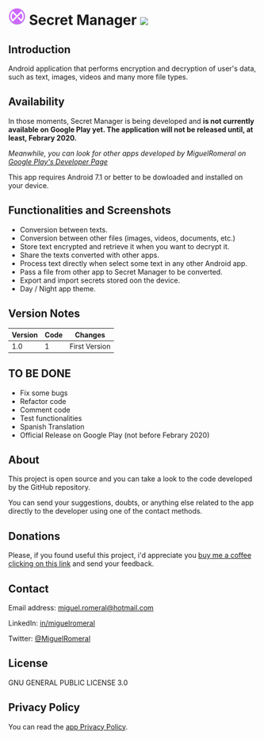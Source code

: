 # <img alt='SecretManager' src='https://github.com/miguelromeral/SecretManager/blob/master/app/src/main/ic_launcher_sm_v2-web.png' height="35" width="auto" /> Secret Manager ![](https://img.shields.io/badge/android-7.1-green)

## Introduction

Android application that performs encryption and decryption of user's data, such as text, images, videos and many more file types.

## Availability

In those moments, Secret Manager is being developed and **is not currently available on Google Play yet. The application will not be released until, at least, Febrary 2020.**

*Meanwhile, you can look for other apps developed by MiguelRomeral on [Google Play's Developer Page](https://play.google.com/store/apps/dev?id=8494694764432462089)*

This app requires Android 7.1 or better to be dowloaded and installed on your device.

## Functionalities and Screenshots

* Conversion between texts.
* Conversion between other files (images, videos, documents, etc.)
* Store text encrypted and retrieve it when you want to decrypt it.
* Share the texts converted with other apps.
* Process text directly when select some text in any other Android app.
* Pass a file from other app to Secret Manager to be converted.
* Export and import secrets stored oon the device.
* Day / Night app theme.

## Version Notes

Version|Code|Changes
--- | --- | ---
1.0|1|First Version

## TO BE DONE

* Fix some bugs
* Refactor code
* Comment code
* Test functionalities
* Spanish Translation
* Official Release on Google Play (not before Febrary 2020)

## About

This project is open source and you can take a look to the code developed by the GitHub repository.

You can send your suggestions, doubts, or anything else related to the app directly to the developer using one of the contact methods.

## Donations

Please, if you found useful this project, i'd appreciate you [buy me a coffee clicking on this link](https://www.paypal.com/cgi-bin/webscr?cmd=_s-xclick&hosted_button_id=M4CR7FHADMVXN&source=url) and send your feedback.

## Contact

Email address: [miguel.romeral@hotmail.com](mailto:miguel.romeral@hotmail.com)

LinkedIn: [in/miguelromeral](https://www.linkedin.com/in/miguelromeral/)

Twitter: [@MiguelRomeral](https://twitter.com/MiguelRomeral)

## License

GNU GENERAL PUBLIC LICENSE 3.0

## Privacy Policy

You can read the [app Privacy Policy](https://github.com/miguelromeral/SecretManager/blob/master/PRIVACY-POLICY.md).